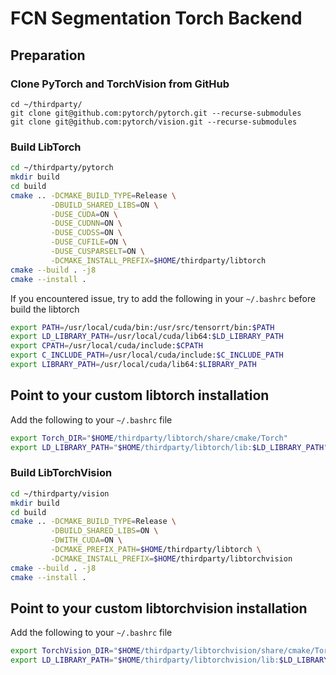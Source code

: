 # FCN Segmentation Torch Backend

## Preparation

### Clone PyTorch and TorchVision from GitHub
```
cd ~/thirdparty/
git clone git@github.com:pytorch/pytorch.git --recurse-submodules
git clone git@github.com:pytorch/vision.git --recurse-submodules
```

### Build LibTorch
```bash
cd ~/thirdparty/pytorch
mkdir build
cd build
cmake .. -DCMAKE_BUILD_TYPE=Release \
         -DBUILD_SHARED_LIBS=ON \
         -DUSE_CUDA=ON \
         -DUSE_CUDNN=ON \
         -DUSE_CUDSS=ON \
         -DUSE_CUFILE=ON \
         -DUSE_CUSPARSELT=ON \
         -DCMAKE_INSTALL_PREFIX=$HOME/thirdparty/libtorch
cmake --build . -j8
cmake --install .
```
If you encountered issue, try to add the following in your `~/.bashrc` before build the libtorch
```bash
export PATH=/usr/local/cuda/bin:/usr/src/tensorrt/bin:$PATH
export LD_LIBRARY_PATH=/usr/local/cuda/lib64:$LD_LIBRARY_PATH
export CPATH=/usr/local/cuda/include:$CPATH
export C_INCLUDE_PATH=/usr/local/cuda/include:$C_INCLUDE_PATH
export LIBRARY_PATH=/usr/local/cuda/lib64:$LIBRARY_PATH
```

## Point to your custom libtorch installation
Add the following to your `~/.bashrc` file
```bash
export Torch_DIR="$HOME/thirdparty/libtorch/share/cmake/Torch"
export LD_LIBRARY_PATH="$HOME/thirdparty/libtorch/lib:$LD_LIBRARY_PATH"
```

### Build LibTorchVision
```bash
cd ~/thirdparty/vision
mkdir build
cd build
cmake .. -DCMAKE_BUILD_TYPE=Release \
         -DBUILD_SHARED_LIBS=ON \
         -DWITH_CUDA=ON \
         -DCMAKE_PREFIX_PATH=$HOME/thirdparty/libtorch \
         -DCMAKE_INSTALL_PREFIX=$HOME/thirdparty/libtorchvision
cmake --build . -j8
cmake --install .
```

## Point to your custom libtorchvision installation
Add the following to your `~/.bashrc` file
```bash
export TorchVision_DIR="$HOME/thirdparty/libtorchvision/share/cmake/TorchVision"
export LD_LIBRARY_PATH="$HOME/thirdparty/libtorchvision/lib:$LD_LIBRARY_PATH"
```
